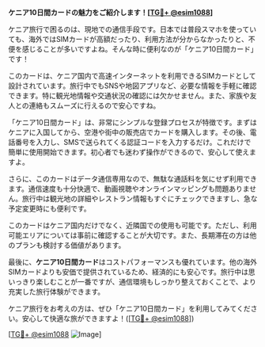 **ケニア10日間カードの魅力をご紹介します！[[TG💪+ @esim1088](https://t.me/s/esim1088)]**

ケニア旅行で困るのは、現地での通信手段です。日本では普段スマホを使っていても、海外ではSIMカードが高額だったり、利用方法が分からなかったりと、不便を感じることが多いですよね。そんな時に便利なのが「ケニア10日間カード」です！

このカードは、ケニア国内で高速インターネットを利用できるSIMカードとして設計されています。旅行中でもSNSや地図アプリなど、必要な情報を手軽に確認できます。特に観光地情報や交通状況の確認には欠かせません。また、家族や友人との連絡もスムーズに行えるので安心ですね。

「ケニア10日間カード」は、非常にシンプルな登録プロセスが特徴です。まずはケニアに入国してから、空港や街中の販売店でカードを購入します。その後、電話番号を入力し、SMSで送られてくる認証コードを入力するだけ。これだけで簡単に使用開始できます。初心者でも迷わず操作ができるので、安心して使えますよ。

さらに、このカードはデータ通信専用なので、無駄な通話料を気にせず利用できます。通信速度も十分快適で、動画視聴やオンラインマッピングも問題ありません。旅行中は観光地の詳細やレストラン情報もすぐにチェックできますし、急な予定変更時にも便利です。

このカードはケニア国内だけでなく、近隣国での使用も可能です。ただし、利用可能エリアについては事前に確認することが大切です。また、長期滞在の方は他のプランも検討する価値があります。

最後に、**ケニア10日間カード**はコストパフォーマンスも優れています。他の海外SIMカードよりも安価で提供されているため、経済的にも安心です。旅行中は思いっきり楽しむことが一番ですが、通信環境もしっかり整えておくことで、より充実した旅行体験ができます。

ケニア旅行をお考えの方は、ぜひ「ケニア10日間カード」を利用してみてください。安心して快適な旅ができますよ！([[TG💪+ @esim1088](https://t.me/s/esim1088)])

[[TG💪+ @esim1088](https://t.me/s/esim1088) ![Image](https://i.postimg.cc/Y0z9fWf4/image.png)]